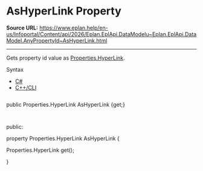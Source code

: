 # AsHyperLink Property

**Source URL:** https://www.eplan.help/en-us/Infoportal/Content/api/2026/Eplan.EplApi.DataModelu~Eplan.EplApi.DataModel.AnyPropertyId~AsHyperLink.html

---

Gets property id value as [Properties.HyperLink](Eplan.EplApi.DataModelu~Eplan.EplApi.DataModel.Properties+HyperLink.html).

Syntax

- [C#](#i-syntax-CS)
- [C++/CLI](#i-syntax-CPP2005)

```
```
public Properties.HyperLink AsHyperLink {get;}
```
```

```
```
public:

property Properties.HyperLink AsHyperLink {

   Properties.HyperLink get();

}
```
```
